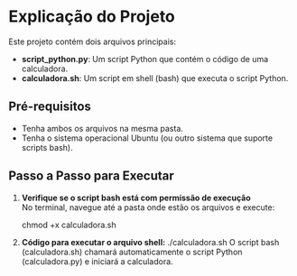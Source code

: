 # Explicação do Projeto

Este projeto contém dois arquivos principais:

- **script_python.py**: Um script Python que contém o código de uma calculadora.
- **calculadora.sh**: Um script em shell (bash) que executa o script Python.

## Pré-requisitos

- Tenha ambos os arquivos na mesma pasta.
- Tenha o sistema operacional Ubuntu (ou outro sistema que suporte scripts bash).

## Passo a Passo para Executar

1. **Verifique se o script bash está com permissão de execução**  
   No terminal, navegue até a pasta onde estão os arquivos e execute:

   chmod +x calculadora.sh

2. **Código para executar o arquivo shell:**
  ./calculadora.sh
  O script bash (calculadora.sh) chamará automaticamente o script Python (calculadora.py) e iniciará a calculadora.
